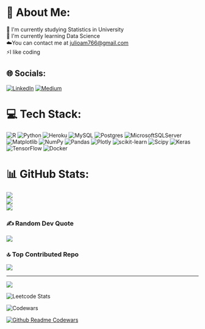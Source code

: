 # 💫 About Me:
🔭 I'm currently studying Statistics in University <br>🌱 I'm currently learning Data Science<br>☁️You can contact me at julioam766@gmail.com<br>⚡I like coding<br>


## 🌐 Socials:
[![LinkedIn](https://img.shields.io/badge/LinkedIn-%230077B5.svg?logo=linkedin&logoColor=white)](https://linkedin.com/in/julio-antonio-megu/) [![Medium](https://img.shields.io/badge/Medium-12100E?logo=medium&logoColor=white)](https://medium.com/@julioam766) 

# 💻 Tech Stack:
![R](https://img.shields.io/badge/r-%23276DC3.svg?style=for-the-badge&logo=r&logoColor=white) ![Python](https://img.shields.io/badge/python-3670A0?style=for-the-badge&logo=python&logoColor=ffdd54) ![Heroku](https://img.shields.io/badge/heroku-%23430098.svg?style=for-the-badge&logo=heroku&logoColor=white) ![MySQL](https://img.shields.io/badge/mysql-%2300000f.svg?style=for-the-badge&logo=mysql&logoColor=white) ![Postgres](https://img.shields.io/badge/postgres-%23316192.svg?style=for-the-badge&logo=postgresql&logoColor=white) ![MicrosoftSQLServer](https://img.shields.io/badge/Microsoft%20SQL%20Server-CC2927?style=for-the-badge&logo=microsoft%20sql%20server&logoColor=white) ![Matplotlib](https://img.shields.io/badge/Matplotlib-%23ffffff.svg?style=for-the-badge&logo=Matplotlib&logoColor=black) ![NumPy](https://img.shields.io/badge/numpy-%23013243.svg?style=for-the-badge&logo=numpy&logoColor=white) ![Pandas](https://img.shields.io/badge/pandas-%23150458.svg?style=for-the-badge&logo=pandas&logoColor=white) ![Plotly](https://img.shields.io/badge/Plotly-%233F4F75.svg?style=for-the-badge&logo=plotly&logoColor=white) ![scikit-learn](https://img.shields.io/badge/scikit--learn-%23F7931E.svg?style=for-the-badge&logo=scikit-learn&logoColor=white) ![Scipy](https://img.shields.io/badge/SciPy-%230C55A5.svg?style=for-the-badge&logo=scipy&logoColor=%white) ![Keras](https://img.shields.io/badge/Keras-%23D00000.svg?style=for-the-badge&logo=Keras&logoColor=white) ![TensorFlow](https://img.shields.io/badge/TensorFlow-%23FF6F00.svg?style=for-the-badge&logo=TensorFlow&logoColor=white) ![Docker](https://img.shields.io/badge/docker-%230db7ed.svg?style=for-the-badge&logo=docker&logoColor=white)
# 📊 GitHub Stats:
![](https://github-readme-stats.vercel.app/api?username=julam9&theme=radical&hide_border=false&include_all_commits=false&count_private=false)<br/>
![](https://github-readme-streak-stats.herokuapp.com/?user=julam9&theme=radical&hide_border=false)<br/>
![](https://github-readme-stats.vercel.app/api/top-langs/?username=julam9&theme=radical&hide_border=false&include_all_commits=false&count_private=false&layout=compact)

### ✍️ Random Dev Quote
![](https://quotes-github-readme.vercel.app/api?type=horizontal&theme=radical)

### 🔝 Top Contributed Repo
![](https://github-contributor-stats.vercel.app/api?username=julam9&limit=5&theme=radical&combine_all_yearly_contributions=true)

---
[![](https://visitcount.itsvg.in/api?id=julam9&icon=0&color=0)](https://visitcount.itsvg.in)

<!-- Proudly created with GPRM ( https://gprm.itsvg.in ) -->
![Leetcode Stats](https://leetcard.jacoblin.cool/julioam766?ext=activity)

![Codewars](https://github.r2v.ch/codewars?user=julam9&top_languages=true) 

[![Github Readme Codewars](https://codewars-stats-ignacio-cuadra.vercel.app/?username=iulam9&theme=dracula)](https://github.com/ignacio-cuadra/github-readme-codewars)
